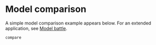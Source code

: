 # Model comparison

A simple model comparison example appears below. For an extended application, see [Model
battle](@ref).

```@docs
compare
```
